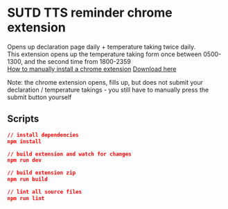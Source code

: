 # SUTD TTS reminder chrome extension

Opens up declaration page daily + temperature taking twice daily.  
This extension opens up the temperature taking form once between 0500-1300, and the second time from 1800-2359  
[How to manually install a chrome extension](https://ui.vision/howto/install-chrome-extension-from-file)
[Download here](https://github.com/milselarch/tts-sutd-ext/releases/download/0.0.1-alpha/tts-sutd-ext.zip)

Note: the chrome extension opens, fills up, but does not submit your declaration / temperature takings - you still have to manually press the submit button yourself

## Scripts

```json
// install dependencies
npm install

// build extension and watch for changes
npm run dev

// build extension zip
npm run build

// lint all source files
npm run lint
```
